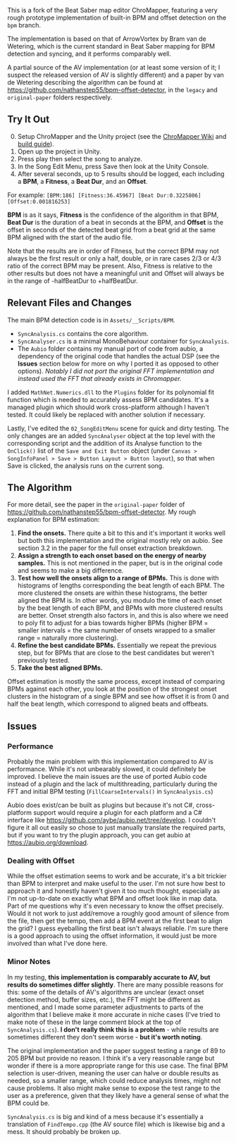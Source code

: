 This is a fork of the Beat Saber map editor ChroMapper, featuring a very rough prototype implementation of built-in BPM and offset detection on the `bpm` branch.

The implementation is based on that of ArrowVortex by Bram van de Wetering, which is the current standard in Beat Saber mapping for BPM detection and syncing, and it performs comparably well.

A partial source of the AV implementation (or at least some version of it; I suspect the released version of AV is slightly different) and a paper by van de Wetering describing the algorithm can be found at https://github.com/nathanstep55/bpm-offset-detector, in the `legacy` and `original-paper` folders respectively.

## Try It Out
0. Setup ChroMapper and the Unity project (see the [ChroMapper Wiki](https://chromapper.atlassian.net/wiki/spaces/UG/overview) and [build guide](BUILD.md)).
1. Open up the project in Unity.
2. Press play then select the song to analyze.
3. In the Song Edit Menu, press Save then look at the Unity Console.
4. After several seconds, up to 5 results should be logged, each including a **BPM**, a **Fitness**, a **Beat Dur**, and an **Offset**. 

For example:
`[BPM:186] [Fitness:36.45967] [Beat Dur:0.3225806] [Offset:0.001816253]`

**BPM** is as it says, **Fitness** is the confidence of the algorithm in that BPM, **Beat Dur** is the duration of a beat in seconds at the BPM, and **Offset** is the offset in seconds of the detected beat grid from a beat grid at the same BPM aligned with the start of the audio file. 

Note that the results are in order of Fitness, but the correct BPM may not always be the first result or only a half, double, or in rare cases 2/3 or 4/3 ratio of the correct BPM may be present. Also, Fitness is relative to the other results but does not have a meaningful unit and Offset will always be in the range of -halfBeatDur to +halfBeatDur.

## Relevant Files and Changes
The main BPM detection code is in `Assets/__Scripts/BPM`.
- `SyncAnalysis.cs` contains the core algorithm.
- `SyncAnalyser.cs` is a minimal MonoBehaviour container for `SyncAnalysis`. 
- The `Aubio` folder contains my manual port of code from aubio, a dependency of the original code that handles the actual DSP (see the **Issues** section below for more on why I ported it as opposed to other options). *Notably I did not port the original FFT implementation and instead used the FFT that already exists in Chromapper.*

I added `MathNet.Numerics.dll` to the `Plugins` folder for its polynomial fit function which is needed to accurately assess BPM candidates. It's a managed plugin which should work cross-platform although I haven't tested. It could likely be replaced with another solution if necessary.

Lastly, I've edited the `02_SongEditMenu` scene for quick and dirty testing. The only changes are an added `SyncAnalyser` object at the top level with the corresponding script and the addition of its Analyse function to the `OnClick()` list of the `Save and Exit Button` object (under `Canvas > SongInfoPanel > Save > Button Layout > Button layout`), so that when Save is clicked, the analysis runs on the current song.

## The Algorithm

For more detail, see the paper in the `original-paper` folder of https://github.com/nathanstep55/bpm-offset-detector.
My rough explanation for BPM estimation:
1. **Find the onsets.** There quite a bit to this and it's important it works well but both this implementation and the original mostly rely on aubio. See section 3.2 in the paper for the full onset extraction breakdown. 
2. **Assign a strength to each onset based on the energy of nearby samples.** This is not mentioned in the paper, but is in the original code and seems to make a big difference.
3. **Test how well the onsets align to a range of BPMs.** This is done with histograms of lengths corresponding the beat length of each BPM. The more clustered the onsets are within these histograms, the better aligned the BPM is. In other words, you modulo the time of each onset by the beat length of each BPM, and BPMs with more clustered results are better. Onset strength also factors in, and this is also where we need to poly fit to adjust for a bias towards higher BPMs (higher BPM = smaller intervals = the same number of onsets wrapped to a smaller range = naturally more clustering).
4. **Refine the best candidate BPMs.** Essentially we repeat the previous step, but for BPMs that are close to the best candidates but weren't previously tested.
5. **Take the best aligned BPMs.** 

Offset estimation is mostly the same process, except instead of comparing BPMs against each other, you look at the position of the strongest onset clusters in the histogram of a single BPM and see how offset it is from 0 and half the beat length, which correspond to aligned beats and offbeats.

## Issues
### Performance 
Probably the main problem with this implementation compared to AV is performance. While it's not unbearably slowed, it could definitely be improved. I believe the main issues are the use of ported Aubio code instead of a plugin and the lack of multithreading, particularly during the FFT and initial BPM testing (`FillCoarseIntervals()` in `SyncAnalysis.cs`)

Aubio does exist/can be built as plugins but because it's not C#, cross-platform support would require a plugin for each platform and a C# interface like https://github.com/aybe/aubio.net/tree/develop. I couldn't figure it all out easily so chose to just manually translate the required parts, but if you want to try the plugin approach, you can get aubio at https://aubio.org/download.

### Dealing with Offset
While the offset estimation seems to work and be accurate, it's a bit trickier than BPM to interpret and make useful to the user. I'm not sure how best to approach it and honestly haven't given it too much thought, especially as I'm not up-to-date on exactly what BPM and offset look like in map data. Part of me questions why it's even necessary to know the offset precisely. Would it not work to just add/remove a roughly good amount of silence from the file, then get the tempo, then add a BPM event at the first beat to align the grid? I guess eyeballing the first beat isn't always reliable. I'm sure there is a good approach to using the offset information, it would just be more involved than what I've done here.

### Minor Notes
In my testing, **this implementation is comparably accurate to AV, but results do sometimes differ slightly**. There are many possible reasons for this: some of the details of AV's algorithms are unclear (exact onset detection method, buffer sizes, etc.), the FFT might be different as mentioned, and I made some parameter adjustments to parts of the algorithm that I believe make it more accurate in niche cases (I've tried to make note of these in the large comment block at the top of `SyncAnalysis.cs`). **I don't really think this is a problem** - while results are sometimes different they don't seem worse - **but it's worth noting**.

The original implementation and the paper suggest testing a range of 89 to 205 BPM but provide no reason. I think it's a very reasonable range but wonder if there is a more appropriate range for this use case. The final BPM selection is user-driven, meaning the user can halve or double results as needed, so a smaller range, which could reduce analysis times, might not cause problems. It also might make sense to expose the test range to the user as a preference, given that they likely have a general sense of what the BPM could be.

`SyncAnalysis.cs` is big and kind of a mess because it's essentially a translation of `FindTempo.cpp` (the AV source file) which is likewise big and a mess. It should probably be broken up.
